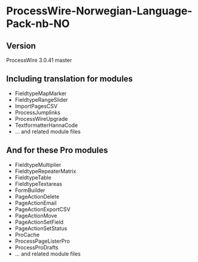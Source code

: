 # ProcessWire-Norwegian-Language-Pack-nb-NO

## Version
ProcessWire 3.0.41 master

## Including translation for modules
* FieldtypeMapMarker
* FieldtypeRangeSlider
* ImportPagesCSV
* ProcessJumplinks
* ProcessWireUpgrade
* TextformatterHannaCode
* … and related module files

## And for these Pro modules
* FieldtypeMultiplier
* FieldtypeRepeaterMatrix
* FieldtypeTable
* FieldtypeTextareas
* FormBuilder
* PageActionDelete
* PageActionEmail
* PageActionExportCSV
* PageActionMove
* PageActionSetField
* PageActionSetStatus
* ProCache
* ProcessPageListerPro
* ProcessProDrafts
* … and related module files
